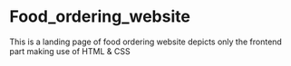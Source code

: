 # Food_ordering_website
This is a landing page of food ordering website depicts only the frontend part making use of HTML & CSS
